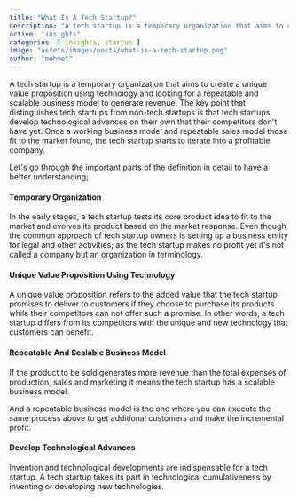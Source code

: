 ```yaml
---
title: "What Is A Tech Startup?"
description: "A tech startup is a temporary organization that aims to create a unique value proposition using technology and looking for a repeatable and scalable business model to generate revenue. The key point that distinguishes tech startups from non-tech startups is that tech startups develop technological advances on their own that their competitors don't have yet. Once a working business model and repeatable sales model those fit to the market found, the tech startup starts to iterate into a profitable company."
active: "insights"
categories: [ insights, startup ]
image: "assets/images/posts/what-is-a-tech-startup.png"
author: "mehmet"
---
```

A tech startup is a temporary organization that aims to create a unique value proposition using technology and looking for a repeatable and scalable business model to generate revenue. The key point that distinguishes tech startups from non-tech startups is that tech startups develop technological advances on their own that their competitors don't have yet. Once a working business model and repeatable sales model those fit to the market found, the tech startup starts to iterate into a profitable company.

Let's go through the important parts of the definition in detail to have a better understanding;

#### Temporary Organization

In the early stages, a tech startup tests its core product idea to fit to the market and evolves its product based on the market response. Even though the common approach of tech startup owners is setting up a business entity for legal and other activities; as the tech startup makes no profit yet it's not called a company but an organization in terminology.

#### Unique Value Proposition Using Technology

A unique value proposition refers to the added value that the tech startup promises to deliver to customers if they choose to purchase its products while their competitors can not offer such a promise. In other words, a tech startup differs from its competitors with the unique and new technology that customers can benefit.

#### Repeatable And Scalable Business Model

If the product to be sold generates more revenue than the total expenses of production, sales and marketing it means the tech startup has a scalable business model.

And a repeatable business model is the one where you can execute the same process above to get additional customers and make the incremental profit.

#### Develop Technological Advances

Invention and technological developments are indispensable for a tech startup. A tech startup takes its part in technological cumulativeness by inventing or developing new technologies.
